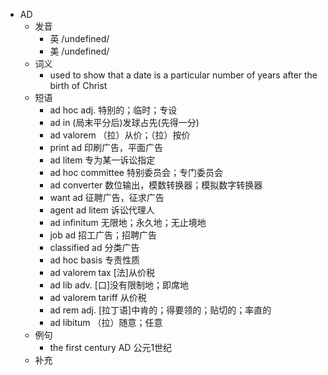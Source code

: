 - AD
  - 发音
    - 英 /undefined/
    - 美 /undefined/
  - 词义
      - used to show that a date is a particular number of years after the birth of Christ
  - 短语
    - ad hoc adj. 特别的；临时；专设
    - ad in (局末平分后)发球占先(先得一分)
    - ad valorem （拉）从价；（拉）按价
    - print ad 印刷广告，平面广告
    - ad litem 专为某一诉讼指定
    - ad hoc committee 特别委员会；专门委员会
    - ad converter 数位输出，模数转换器；模拟数字转换器
    - want ad 征聘广告，征求广告
    - agent ad litem 诉讼代理人
    - ad infinitum 无限地；永久地；无止境地
    - job ad 招工广告；招聘广告
    - classified ad 分类广告
    - ad hoc basis 专责性质
    - ad valorem tax [法]从价税
    - ad lib adv. [口]没有限制地；即席地
    - ad valorem tariff 从价税
    - ad rem adj. [拉丁语]中肯的；得要领的；贴切的；率直的
    - ad libitum （拉）随意；任意
  - 例句
    - the first century AD 公元1世纪
  - 补充